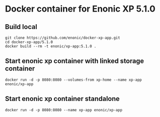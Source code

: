 # Docker container for Enonic XP 5.1.0

## Build local
```
git clone https://github.com/enonic/docker-xp-app.git
cd docker-xp-app/5.1.0
docker build --rm -t enonic/xp-app:5.1.0 .
```

## Start enonic xp container with linked storage container
```
docker run -d -p 8080:8080 --volumes-from xp-home --name xp-app enonic/xp-app
```

## Start enonic xp container standalone
```
docker run -d -p 8080:8080 --name xp-app enonic/xp-app
```
